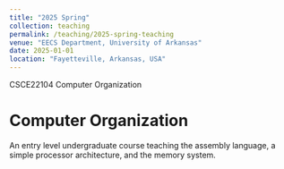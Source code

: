 ```yaml
---
title: "2025 Spring"
collection: teaching
permalink: /teaching/2025-spring-teaching
venue: "EECS Department, University of Arkansas"
date: 2025-01-01
location: "Fayetteville, Arkansas, USA"
---
```


CSCE22104 Computer Organization

Computer Organization
======
An entry level undergraduate course teaching the assembly language, a simple processor architecture, and the memory system.

